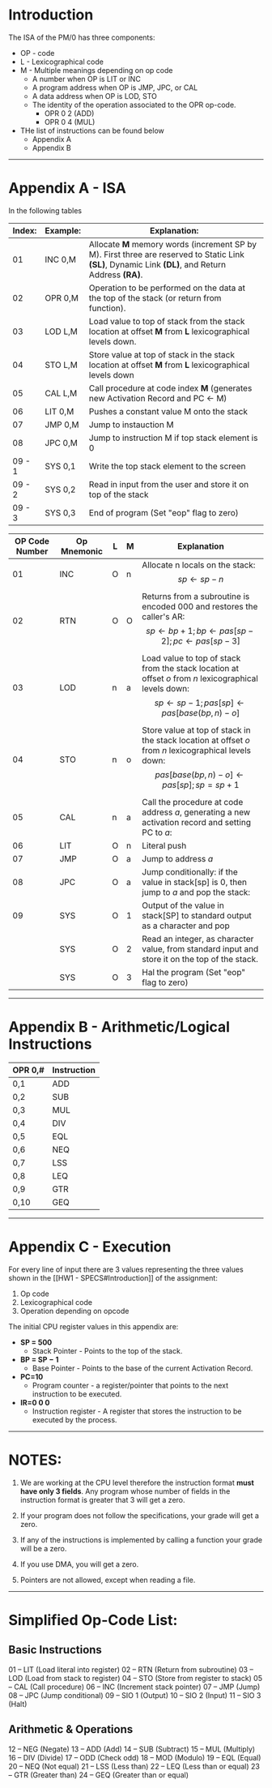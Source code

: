 # Introduction
The ISA of the PM/0 has three components:
- OP - code
- L - Lexicographical code
- M - Multiple meanings depending on op code
	- A number when OP is LIT or INC
	- A program address when OP is JMP, JPC, or CAL
	- A data address when OP is LOD, STO
	- The identity of the operation associated to the OPR op-code.
		- OPR 0 2 (ADD)
		- OPR 0 4 (MUL)
- THe list of instructions can be found below 
	- Appendix A
	- Appendix B


---
# Appendix A - ISA
In the following tables

| Index: | Example: | Explanation:                                                                                                                                           |
| ------ | -------- | ------------------------------------------------------------------------------------------------------------------------------------------------------ |
| 01     | INC 0,M  | Allocate **M** memory words (increment SP by M). First three are reserved to Static Link **(SL)**, Dynamic Link **(DL)**, and Return Address **(RA)**. |
| 02     | OPR 0,M  | Operation to be performed on the data at the top of the stack (or return from function).                                                               |
| 03     | LOD L,M  | Load value to top of stack from the stack location at offset **M** from **L** lexicographical levels down.                                             |
| 04     | STO L,M  | Store value at top of stack in the stack location at offset **M** from **L** lexicographical levels down                                               |
| 05     | CAL L,M  | Call procedure at code index **M** (generates new Activation Record and PC $\leftarrow$ M)                                                             |
| 06     | LIT 0,M  | Pushes a constant value M onto the stack                                                                                                               |
| 07     | JMP 0,M  | Jump to instauction M                                                                                                                                  |
| 08     | JPC 0,M  | Jump to instruction M if top stack element is 0                                                                                                        |
| 09 - 1 | SYS 0,1  | Write the top stack element to the screen                                                                                                              |
| 09 - 2 | SYS 0,2  | Read in input from the user and store it on top of the stack                                                                                           |
| 09 - 3 | SYS 0,3  | End of program (Set "eop" flag to zero)                                                                                                                |



| OP Code Number | Op Mnemonic | L   | M   | Explanation                                                                                                                                                       |
| -------------- | ----------- | --- | --- | ----------------------------------------------------------------------------------------------------------------------------------------------------------------- |
| 01             | INC         | O   | n   | Allocate n locals on the stack: $$sp\leftarrow sp-n$$                                                                                                             |
| 02             | RTN         | O   | O   | Returns from a subroutine is encoded 000 and restores the caller's AR: $$sp\leftarrow bp+1;bp\leftarrow pas[sp-2];pc\leftarrow pas[sp-3]$$                        |
| 03             | LOD         | n   | a   | Load value to top of stack from the stack location at offset $o$ from $n$ lexicographical levels down: $$sp\leftarrow sp-1;pas[sp] \leftarrow pas[base(bp,n)-o]$$ |
| 04             | STO         | n   | o   | Store value at top of stack in the stack location at offset $o$ from $n$ lexicographical levels down:$$pas[base(bp,n)-o]\leftarrow pas[sp];sp=sp+1$$              |
| 05             | CAL         | n   | a   | Call the procedure at code address $a$, generating a new activation record and setting PC to $a$:                                                                 |
| 06             | LIT         | O   | n   | Literal push                                                                                                                                                      |
| 07             | JMP         | O   | a   | Jump to address $a$                                                                                                                                               |
| 08             | JPC         | O   | a   | Jump conditionally: if the value in stack\[sp\] is 0, then jump to $a$ and pop the stack:                                                                         |
| 09             | SYS         | O   | 1   | Output of the value in stack\[SP\] to standard output as a character and pop                                                                                      |
|                | SYS         | O   | 2   | Read an integer, as character value, from standard input and store it on the top of the stack.                                                                    |
|                | SYS         | O   | 3   | Hal the program (Set "eop" flag to zero)                                                                                                                          |

---
# Appendix B - Arithmetic/Logical Instructions

| OPR 0,# | Instruction |
| ------- | ----------- |
| 0,1     | ADD         |
| 0,2     | SUB         |
| 0,3     | MUL         |
| 0,4     | DIV         |
| 0,5     | EQL         |
| 0,6     | NEQ         |
| 0,7     | LSS         |
| 0,8     | LEQ         |
| 0,9     | GTR         |
| 0,10    | GEQ         |

---
# Appendix C - Execution
For every line of input there are 3 values representing the three values shown in the [[HW1 - SPECS#Introduction]] of the assignment:
1) Op code
2) Lexicographical code
3) Operation depending on opcode

The initial CPU register values in this appendix are:
- **SP = 500**
	- Stack Pointer - Points to the top of the stack.
- **BP = $\mathbf{SP-1}$**
	- Base Pointer - Points to the base of the current Activation Record.
- **PC=10**
	- Program counter - a register/pointer that points to the next instruction to be executed.
- **IR=0 0 0**
	- Instruction register - A register that stores the instruction to be executed by the process.


---
# NOTES:
1) We are working at the CPU level therefore the instruction format **must have only 3 fields**. Any program whose number of fields in the instruction format is greater that 3 will get a zero.

2) If your program does not follow the specifications, your grade will get a zero.

3) If any of the instructions is implemented by calling a function your grade will be a zero.

4) If you use DMA, you will get a zero.

5) Pointers are not allowed, except when reading a file.
---
# Simplified Op-Code List:
## Basic Instructions
01 – LIT   (Load literal into register)
02 – RTN   (Return from subroutine)
03 – LOD   (Load from stack to register)
04 – STO   (Store from register to stack)
05 – CAL   (Call procedure)
06 – INC   (Increment stack pointer)
07 – JMP   (Jump)
08 – JPC   (Jump conditional)
09 – SIO 1 (Output)
10 – SIO 2 (Input)
11 – SIO 3 (Halt)

## Arithmetic & Operations
12 – NEG   (Negate)
13 – ADD   (Add)
14 – SUB   (Subtract)
15 – MUL   (Multiply)
16 – DIV   (Divide)
17 – ODD   (Check odd)
18 – MOD   (Modulo)
19 – EQL   (Equal)
20 – NEQ   (Not equal)
21 – LSS   (Less than)
22 – LEQ   (Less than or equal)
23 – GTR   (Greater than)
24 – GEQ   (Greater than or equal)